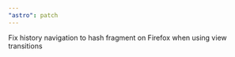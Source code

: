 ```yaml
---
"astro": patch
---
```


Fix history navigation to hash fragment on Firefox when using view transitions
